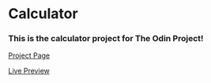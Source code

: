 # Calculator

### This is the calculator project for The Odin Project!

[Project Page](https://www.theodinproject.com/lessons/foundations-calculator)

[Live Preview](https://moralu94.github.io/calculator/)